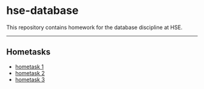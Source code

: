 
# hse-database
This repository contains homework for the database discipline at HSE.

---
## Hometasks
 - [hometask 1](https://github.com/kolpakovee/hse-database/blob/main/hometasks/task1.md)
 - [hometask 2](https://github.com/kolpakovee/hse-database/blob/main/hometasks/task2.md)
 - [hometask 3](https://github.com/kolpakovee/hse-database/blob/main/hometasks/task3.md)
